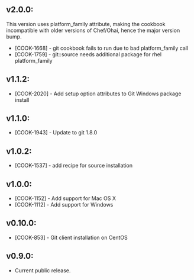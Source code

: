 ## v2.0.0:

This version uses platform_family attribute, making the cookbook incompatible
with older versions of Chef/Ohai, hence the major version bump.

* [COOK-1668] - git cookbook fails to run due to bad platform_family
  call
* [COOK-1759] - git::source needs additional package for rhel
  platform_family

## v1.1.2:

* [COOK-2020] - Add setup option attributes to Git Windows package
  install

## v1.1.0:

* [COOK-1943] - Update to git 1.8.0

## v1.0.2:

* [COOK-1537] - add recipe for source installation

## v1.0.0:

* [COOK-1152] - Add support for Mac OS X
* [COOK-1112] - Add support for Windows

## v0.10.0:

* [COOK-853] - Git client installation on CentOS

## v0.9.0:

* Current public release.

